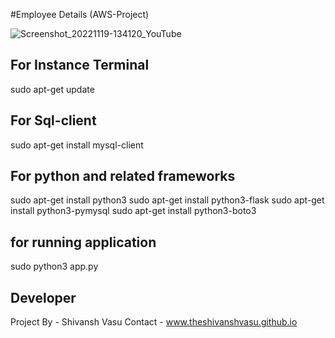 #Employee Details (AWS-Project)


![Screenshot_20221119-134120_YouTube](https://user-images.githubusercontent.com/86513644/202843364-d6f2cf4b-56ea-4ba9-bca9-eea96b520880.jpg)

## For Instance Terminal
sudo apt-get update

## For Sql-client
sudo apt-get install mysql-client

## For python and related frameworks
sudo apt-get install python3
sudo apt-get install python3-flask
sudo apt-get install python3-pymysql
sudo apt-get install python3-boto3

## for running application
sudo python3 app.py

## Developer
Project By - Shivansh Vasu 
Contact - www.theshivanshvasu.github.io

